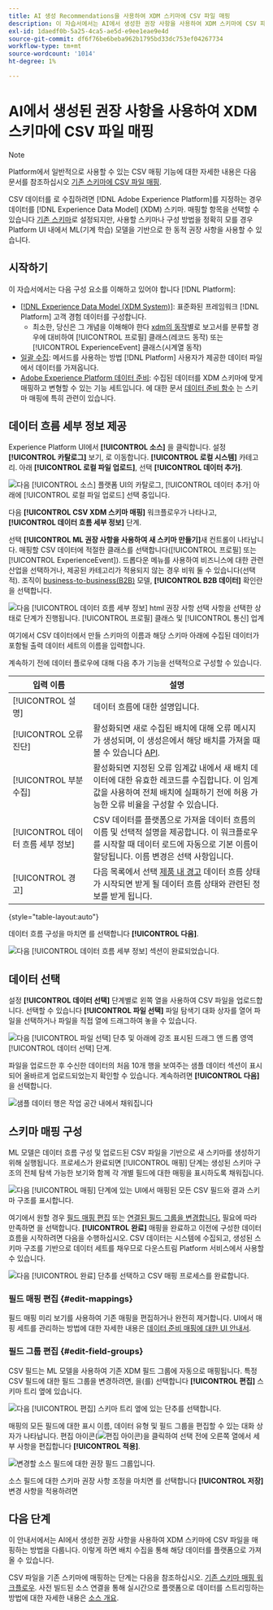 ```yaml
---
title: AI 생성 Recommendations을 사용하여 XDM 스키마에 CSV 파일 매핑
description: 이 자습서에서는 AI에서 생성한 권장 사항을 사용하여 XDM 스키마에 CSV 파일을 매핑하는 방법을 설명합니다.
exl-id: 1daedf0b-5a25-4ca5-ae5d-e9ee1eae9e4d
source-git-commit: df6f76be6beba962b1795bd33dc753ef04267734
workflow-type: tm+mt
source-wordcount: '1014'
ht-degree: 1%

---
```


# AI에서 생성된 권장 사항을 사용하여 XDM 스키마에 CSV 파일 매핑

>[!NOTE]
>
>Platform에서 일반적으로 사용할 수 있는 CSV 매핑 기능에 대한 자세한 내용은 다음 문서를 참조하십시오 [기존 스키마에 CSV 파일 매핑](./existing-schema.md).

CSV 데이터를 로 수집하려면 [!DNL Adobe Experience Platform]를 지정하는 경우 데이터를 [!DNL Experience Data Model] (XDM) 스키마. 매핑할 항목을 선택할 수 있습니다 [기존 스키마](./existing-schema.md)로 설정되지만, 사용할 스키마나 구성 방법을 정확히 모를 경우 Platform UI 내에서 ML(기계 학습) 모델을 기반으로 한 동적 권장 사항을 사용할 수 있습니다.

## 시작하기

이 자습서에서는 다음 구성 요소를 이해하고 있어야 합니다 [!DNL Platform]:

* [[!DNL Experience Data Model (XDM System)]](../../../xdm/home.md): 표준화된 프레임워크 [!DNL Platform] 고객 경험 데이터를 구성합니다.
   * 최소한, 당신은 그 개념을 이해해야 한다 [xdm의 동작](../../../xdm/home.md#data-behaviors)별로 보고서를 분류할 경우에 대비하여 [!UICONTROL 프로필] 클래스(레코드 동작) 또는 [!UICONTROL ExperienceEvent] 클래스(시계열 동작)
* [일괄 수집](../../batch-ingestion/overview.md): 메서드를 사용하는 방법 [!DNL Platform] 사용자가 제공한 데이터 파일에서 데이터를 가져옵니다.
* [Adobe Experience Platform 데이터 준비](../../batch-ingestion/overview.md): 수집된 데이터를 XDM 스키마에 맞게 매핑하고 변형할 수 있는 기능 세트입니다. 에 대한 문서 [데이터 준비 함수](../../../data-prep/functions.md) 는 스키마 매핑에 특히 관련이 있습니다.

## 데이터 흐름 세부 정보 제공

Experience Platform UI에서 **[!UICONTROL 소스]** 을 클릭합니다. 설정 **[!UICONTROL 카탈로그]** 보기, 로 이동합니다. **[!UICONTROL 로컬 시스템]** 카테고리. 아래 **[!UICONTROL 로컬 파일 업로드]**, 선택 **[!UICONTROL 데이터 추가]**.

![다음 [!UICONTROL 소스] 플랫폼 UI의 카탈로그, [!UICONTROL 데이터 추가] 아래에 [!UICONTROL 로컬 파일 업로드] 선택 중입니다.](../../images/tutorials/map-csv-recommendations/local-file-upload.png)

다음 **[!UICONTROL CSV XDM 스키마 매핑]** 워크플로우가 나타나고, **[!UICONTROL 데이터 흐름 세부 정보]** 단계.

선택 **[!UICONTROL ML 권장 사항을 사용하여 새 스키마 만들기]**&#x200B;새 컨트롤이 나타납니다. 매핑할 CSV 데이터에 적절한 클래스를 선택합니다([!UICONTROL 프로필] 또는 [!UICONTROL ExperienceEvent]). 드롭다운 메뉴를 사용하여 비즈니스에 대한 관련 산업을 선택하거나, 제공된 카테고리가 적용되지 않는 경우 비워 둘 수 있습니다(선택적). 조직이 [business-to-business(B2B)](../../../xdm/tutorials/relationship-b2b.md) 모델, **[!UICONTROL B2B 데이터]** 확인란을 선택합니다.

![다음 [!UICONTROL 데이터 흐름 세부 정보] html 권장 사항 선택 사항을 선택한 상태로 단계가 진행됩니다. [!UICONTROL 프로필] 클래스 및 [!UICONTROL 통신] 업계](../../images/tutorials/map-csv-recommendations/select-class-and-industry.png)

여기에서 CSV 데이터에서 만들 스키마의 이름과 해당 스키마 아래에 수집된 데이터가 포함될 출력 데이터 세트의 이름을 입력합니다.

계속하기 전에 데이터 플로우에 대해 다음 추가 기능을 선택적으로 구성할 수 있습니다.

| 입력 이름 | 설명 |
| --- | --- |
| [!UICONTROL 설명] | 데이터 흐름에 대한 설명입니다. |
| [!UICONTROL 오류 진단] | 활성화되면 새로 수집된 배치에 대해 오류 메시지가 생성되며, 이 생성은에서 해당 배치를 가져올 때 볼 수 있습니다 [API](../../batch-ingestion/api-overview.md). |
| [!UICONTROL 부분 수집] | 활성화되면 지정된 오류 임계값 내에서 새 배치 데이터에 대한 유효한 레코드를 수집합니다. 이 임계값을 사용하여 전체 배치에 실패하기 전에 허용 가능한 오류 비율을 구성할 수 있습니다. |
| [!UICONTROL 데이터 흐름 세부 정보] | CSV 데이터를 플랫폼으로 가져올 데이터 흐름의 이름 및 선택적 설명을 제공합니다. 이 워크플로우를 시작할 때 데이터 로드에 자동으로 기본 이름이 할당됩니다. 이름 변경은 선택 사항입니다. |
| [!UICONTROL 경고] | 다음 목록에서 선택 [제품 내 경고](../../../observability/alerts/overview.md) 데이터 흐름 상태가 시작되면 받게 될 데이터 흐름 상태와 관련된 정보를 받게 됩니다. |

{style="table-layout:auto"}

데이터 흐름 구성을 마치면 를 선택합니다 **[!UICONTROL 다음]**.

![다음 [!UICONTROL 데이터 흐름 세부 정보] 섹션이 완료되었습니다.](../../images/tutorials/map-csv-recommendations/dataflow-detail-complete.png)

## 데이터 선택

설정 **[!UICONTROL 데이터 선택]** 단계별로 왼쪽 열을 사용하여 CSV 파일을 업로드합니다. 선택할 수 있습니다 **[!UICONTROL 파일 선택]** 파일 탐색기 대화 상자를 열어 파일을 선택하거나 파일을 직접 열에 드래그하여 놓을 수 있습니다.

![다음 [!UICONTROL 파일 선택] 단추 및 아래에 강조 표시된 드래그 앤 드롭 영역 [!UICONTROL 데이터 선택] 단계.](../../images/tutorials/map-csv-recommendations/upload-files.png)

파일을 업로드한 후 수신한 데이터의 처음 10개 행을 보여주는 샘플 데이터 섹션이 표시되어 올바르게 업로드되었는지 확인할 수 있습니다. 계속하려면 **[!UICONTROL 다음]**&#x200B;을 선택합니다.

![샘플 데이터 행은 작업 공간 내에서 채워집니다](../../images/tutorials/map-csv-recommendations/data-uploaded.png)

## 스키마 매핑 구성

ML 모델은 데이터 흐름 구성 및 업로드된 CSV 파일을 기반으로 새 스키마를 생성하기 위해 실행됩니다. 프로세스가 완료되면 [!UICONTROL 매핑] 단계는 생성된 스키마 구조의 전체 탐색 가능한 보기와 함께 각 개별 필드에 대한 매핑을 표시하도록 채워집니다.

![다음 [!UICONTROL 매핑] 단계에 있는 UI에서 매핑된 모든 CSV 필드와 결과 스키마 구조를 표시합니다.](../../images/tutorials/map-csv-recommendations/schema-generated.png)

여기에서 원할 경우 [필드 매핑 편집](#edit-mappings) 또는 [연결된 필드 그룹을 변경합니다.](#edit-schema) 필요에 따라 만족하면 을 선택합니다. **[!UICONTROL 완료]** 매핑을 완료하고 이전에 구성한 데이터 흐름을 시작하려면 다음을 수행하십시오. CSV 데이터는 시스템에 수집되고, 생성된 스키마 구조를 기반으로 데이터 세트를 채우므로 다운스트림 Platform 서비스에서 사용할 수 있습니다.

![다음 [!UICONTROL 완료] 단추를 선택하고 CSV 매핑 프로세스를 완료합니다.](../../images/tutorials/map-csv-recommendations/finish-mapping.png)

### 필드 매핑 편집 {#edit-mappings}

필드 매핑 미리 보기를 사용하여 기존 매핑을 편집하거나 완전히 제거합니다. UI에서 매핑 세트를 관리하는 방법에 대한 자세한 내용은 [데이터 준비 매핑에 대한 UI 안내서](../../../data-prep/ui/mapping.md#mapping-interface).

### 필드 그룹 편집 {#edit-field-groups}

CSV 필드는 ML 모델을 사용하여 기존 XDM 필드 그룹에 자동으로 매핑됩니다. 특정 CSV 필드에 대한 필드 그룹을 변경하려면, 을(를) 선택합니다 **[!UICONTROL 편집]** 스키마 트리 옆에 있습니다.

![다음 [!UICONTROL 편집] 스키마 트리 옆에 있는 단추를 선택합니다.](../../images/tutorials/map-csv-recommendations/edit-schema-structure.png)

매핑의 모든 필드에 대한 표시 이름, 데이터 유형 및 필드 그룹을 편집할 수 있는 대화 상자가 나타납니다. 편집 아이콘(![편집 아이콘](../../images/tutorials/map-csv-recommendations/edit-icon.png))을 클릭하여 선택 전에 오른쪽 열에서 세부 사항을 편집합니다 **[!UICONTROL 적용]**.

![변경할 소스 필드에 대한 권장 필드 그룹입니다.](../../images/tutorials/map-csv-recommendations/select-schema-field.png)

소스 필드에 대한 스키마 권장 사항 조정을 마치면 를 선택합니다 **[!UICONTROL 저장]** 변경 사항을 적용하려면

## 다음 단계

이 안내서에서는 AI에서 생성한 권장 사항을 사용하여 XDM 스키마에 CSV 파일을 매핑하는 방법을 다룹니다. 이렇게 하면 배치 수집을 통해 해당 데이터를 플랫폼으로 가져올 수 있습니다.

CSV 파일을 기존 스키마에 매핑하는 단계는 다음을 참조하십시오. [기존 스키마 매핑 워크플로우](./existing-schema.md). 사전 빌드된 소스 연결을 통해 실시간으로 플랫폼으로 데이터를 스트리밍하는 방법에 대한 자세한 내용은 [소스 개요](../../../sources/home.md).
